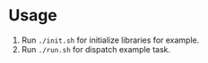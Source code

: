 # Usage

1. Run `./init.sh` for initialize libraries for example.
2. Run `./run.sh` for dispatch example task.

